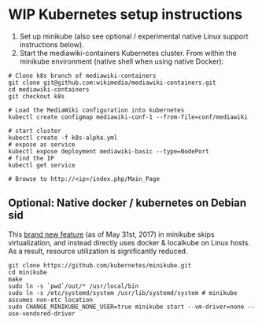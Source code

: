 # WIP Kubernetes setup instructions

1) Set up minikube (also see optional / experimental native Linux support
instructions below).
2) Start the mediawiki-containers Kubernetes cluster. From within the minikube
environment (native shell when using native Docker):

```
# Clone k8s branch of mediawiki-containers
git clone git@github.com:wikimedia/mediawiki-containers.git
cd mediawiki-containers
git checkout k8s

# Load the MediaWiki configuration into kubernetes
kubectl create configmap mediawiki-conf-1 --from-file=conf/mediawiki

# start cluster
kubectl create -f k8s-alpha.yml
# expose as service
kubectl expose deployment mediawiki-basic --type=NodePort
# find the IP
kubectl get service

# Browse to http://<ip>/index.php/Main_Page
```

## Optional: Native docker / kubernetes on Debian sid

This [brand new
feature](https://github.com/kubernetes/minikube/commit/ccb0fb3bd2dddbb172e00197d7ba5e7d3aaf9e0f)
(as of May 31st, 2017) in minikube skips virtualization, and instead directly
uses docker & localkube on Linux hosts. As a result, resource utilization is
significantly reduced.

```
git clone https://github.com/kubernetes/minikube.git
cd minikube
make
sudo ln -s `pwd`/out/* /usr/local/bin
sudo ln -s /etc/systemd/system /usr/lib/systemd/system # minikube assumes non-etc location
sudo CHANGE_MINIKUBE_NONE_USER=true minikube start --vm-driver=none --use-vendored-driver
```
